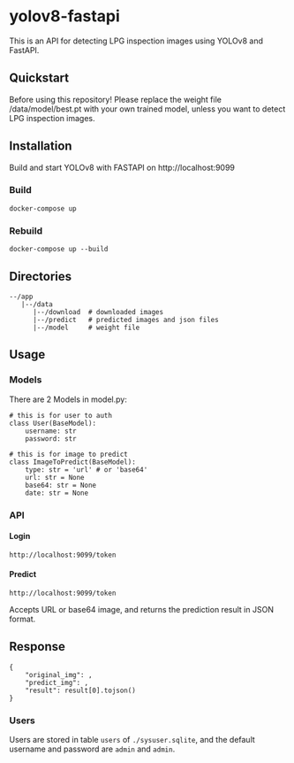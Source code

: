 # yolov8-fastapi
This is an API for detecting LPG inspection images using YOLOv8 and FastAPI.

## Quickstart
Before using this repository!
Please replace the weight file /data/model/best.pt with your own trained model, unless you want to detect LPG inspection images.

## Installation
Build and start YOLOv8 with FASTAPI on http://localhost:9099
### Build
```docker-compose up```

### Rebuild
```docker-compose up --build```

## Directories
```
--/app
   |--/data
      |--/download  # downloaded images
      |--/predict   # predicted images and json files
      |--/model     # weight file
```

## Usage
### Models
There are 2 Models in model.py:
```
# this is for user to auth
class User(BaseModel):
    username: str
    password: str

# this is for image to predict
class ImageToPredict(BaseModel):
    type: str = 'url' # or 'base64'
    url: str = None
    base64: str = None
    date: str = None
```

### API
#### Login
```
http://localhost:9099/token
```

#### Predict
```
http://localhost:9099/token
```
Accepts URL or base64 image, and returns the prediction result in JSON format.

## Response
```
{
    "original_img": ,
    "predict_img": ,
    "result": result[0].tojson() 
}
```

### Users
Users are stored in table ```users``` of ```./sysuser.sqlite```, and the default username and password are ```admin``` and ```admin```.
